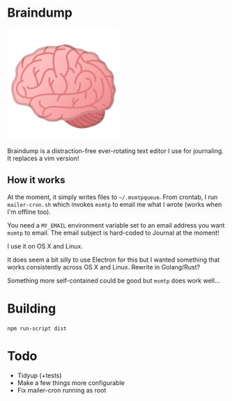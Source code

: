 # Braindump

![BrainDump](client/build/icon.png)

Braindump is a distraction-free ever-rotating text editor I use for journaling.
It replaces a vim version!

## How it works

At the moment, it simply writes files to `~/.msmtpqueue`. From crontab, I run
`mailer-cron.sh` which invokes `msmtp` to email me what I wrote (works when I'm offline too).

You need a `MY_EMAIL` environment variable set to an email address you want `msmtp`
to email. The email subject is hard-coded to Journal at the moment!

I use it on OS X and Linux.

It does seem a bit silly to use Electron for this but I wanted something that works
consistently across OS X and Linux. Rewrite in Golang/Rust?

Something more self-contained could be good but `msmtp` does work well...

# Building

`npm run-script dist`

# Todo

- Tidyup (+tests)
- Make a few things more configurable
- Fix mailer-cron running as root
